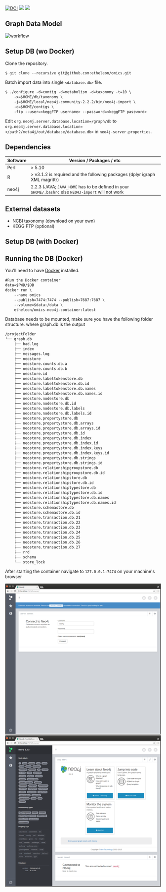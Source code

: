 [![DOI](https://zenodo.org/badge/19045/etheleon/omics.svg)](https://zenodo.org/badge/latestdoi/19045/etheleon/omics)
[![](https://images.microbadger.com/badges/image/etheleon/metaomicsgraphdb.svg)](https://microbadger.com/images/etheleon/metaomicsgraphdb "Get your own image badge on microbadger.com")
[![](https://images.microbadger.com/badges/version/etheleon/metaomicsgraphdb.svg)](https://microbadger.com/images/etheleon/metaomicsgraphdb "Get your own version badge on microbadger.com")


## Graph Data Model

![workflow](https://cdn.rawgit.com/etheleon/omics/da216df4/newGraphDB.svg)

## Setup DB (wo Docker)

Clone the repository.

```
$ git clone --recursive git@github.com:etheleon/omics.git
```

Batch import data into single `<database.db>` file.

```
$ ./configure -d=contig -d=metabolism -d=taxonomy -t=10 \
    -x=$HOME/db/taxonomy \
    -j=$HOME/local/neo4j-community-2.2.2/bin/neo4j-import \
    -c=$HOME/contigs \
    -ftp --user=<keggFTP username> --password=<keggFTP password>
```

Edit `org.neo4j.server.database.location=/graph/db` to `org.neo4j.server.database.location=</path2/meta4j/out/database/database.db>` in `neo4j-server.properties`.

## Dependencies

| Software | Version / Packages / etc                                                                             |
| ----     | ----                                                                                                 |
| Perl     | > 5.10                                                                                               |
| R        | > v3.1.2 is required and the following packages (dplyr igraph XML magrittr)                          |
| neo4j    | 2.2.3 (JAVA; `JAVA_HOME` has to be defined in your `$HOME/.bashrc` else `NEO4J-import` will not work |

## External datasets

* NCBI taxonomy (download on your own)
* KEGG FTP (optional)

## Setup DB (with Docker)


## Running the DB (Docker)

You'll need to have [Docker](https://docs.docker.com/engine/installation/) installed.

```
#Run the Docker container
data=$PWD/$DB
docker run \
    --name omics
    --publish=7474:7474 --publish=7687:7687 \
    --volume=$data:/data \
    etheleon/omics-neo4j-container:latest
```

Database needs to be mounted, make sure you have the following folder structure. where graph.db is the output

```
/projectFolder
└── graph.db
    ├── bad.log
    ├── index
    ├── messages.log
    ├── neostore
    ├── neostore.counts.db.a
    ├── neostore.counts.db.b
    ├── neostore.id
    ├── neostore.labeltokenstore.db
    ├── neostore.labeltokenstore.db.id
    ├── neostore.labeltokenstore.db.names
    ├── neostore.labeltokenstore.db.names.id
    ├── neostore.nodestore.db
    ├── neostore.nodestore.db.id
    ├── neostore.nodestore.db.labels
    ├── neostore.nodestore.db.labels.id
    ├── neostore.propertystore.db
    ├── neostore.propertystore.db.arrays
    ├── neostore.propertystore.db.arrays.id
    ├── neostore.propertystore.db.id
    ├── neostore.propertystore.db.index
    ├── neostore.propertystore.db.index.id
    ├── neostore.propertystore.db.index.keys
    ├── neostore.propertystore.db.index.keys.id
    ├── neostore.propertystore.db.strings
    ├── neostore.propertystore.db.strings.id
    ├── neostore.relationshipgroupstore.db
    ├── neostore.relationshipgroupstore.db.id
    ├── neostore.relationshipstore.db
    ├── neostore.relationshipstore.db.id
    ├── neostore.relationshiptypestore.db
    ├── neostore.relationshiptypestore.db.id
    ├── neostore.relationshiptypestore.db.names
    ├── neostore.relationshiptypestore.db.names.id
    ├── neostore.schemastore.db
    ├── neostore.schemastore.db.id
    ├── neostore.transaction.db.21
    ├── neostore.transaction.db.22
    ├── neostore.transaction.db.23
    ├── neostore.transaction.db.24
    ├── neostore.transaction.db.25
    ├── neostore.transaction.db.26
    ├── neostore.transaction.db.27
    ├── rrd
    ├── schema
    └── store_lock
```

After starting the container navigate to `127.0.0.1:7474` on your machine's browser

![login](./login.png)
![in](./check.png)
